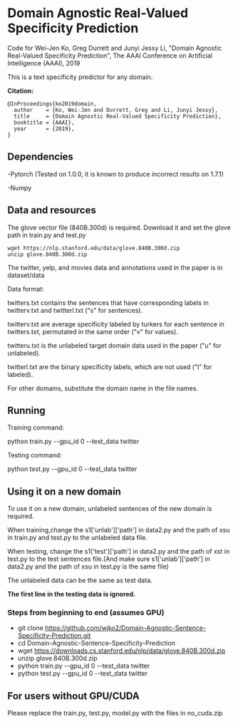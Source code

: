 # Domain Agnostic Real-Valued Specificity Prediction
Code for
Wei-Jen Ko, Greg Durrett and Junyi Jessy Li, "Domain Agnostic Real-Valued Specificity Prediction", The AAAI Conference on Artificial Intelligence (AAAI), 2019

This is a text specificity predictor for any domain. 

**Citation:**
```
@InProceedings{ko2019domain,
  author    = {Ko, Wei-Jen and Durrett, Greg and Li, Junyi Jessy},
  title     = {Domain Agnostic Real-Valued Specificity Prediction},
  booktitle = {AAAI},
  year      = {2019},
}
```


## Dependencies
-Pytorch (Tested on 1.0.0, it is known to produce incorrect results on 1.7.1)

-Numpy

## Data and resources
The glove vector file (840B.300d) is required. Download it and set the glove path in train.py and test.py
```
wget https://nlp.stanford.edu/data/glove.840B.300d.zip
unzip glove.840B.300d.zip
```
The twitter, yelp, and movies data and annotations used in the paper is in dataset/data

Data format:

twitters.txt contains the sentences that have corresponding labels in twitterv.txt and twitterl.txt ("s" for sentences).

twitterv.txt are average specificity labeled by turkers for each sentence in twitters.txt, permutated in the same order ("v" for values).

twitteru.txt is the unlabeled target domain data used in the paper ("u" for unlabeled).

twitterl.txt are the binary specificity labels, which are not used ("l" for labeled).

For other domains, substitute the domain name in the file names.

## Running 
Training command:

python train.py  --gpu_id 0 --test_data twitter

Testing command:

python test.py  --gpu_id 0 --test_data twitter

## Using it on a new domain
To use it on a new domain, unlabeled sentences of the new domain is required.

When training,change the s1['unlab']['path'] in data2.py and the path of xsu in train.py and test.py to the unlabeled data file.

When testing, change the s1['test']['path'] in data2.py and the path of xst in test.py to the test sentences file.(And make sure s1['unlab']['path'] in data2.py and the path of xsu in test.py is the same file)

The unlabeled data can be the same as test data.

<b>The first line in the testing data is ignored.</b>

### Steps from beginning to end (assumes GPU)

- git clone https://github.com/wjko2/Domain-Agnostic-Sentence-Specificity-Prediction.git
- cd Domain-Agnostic-Sentence-Specificity-Prediction
- wget https://downloads.cs.stanford.edu/nlp/data/glove.840B.300d.zip
- unzip glove.840B.300d.zip
- python train.py --gpu_id 0 --test_data twitter
- python test.py  --gpu_id 0 --test_data twitter

## For users without GPU/CUDA
Please replace the train.py, test.py, model.py with the files in no_cuda.zip
